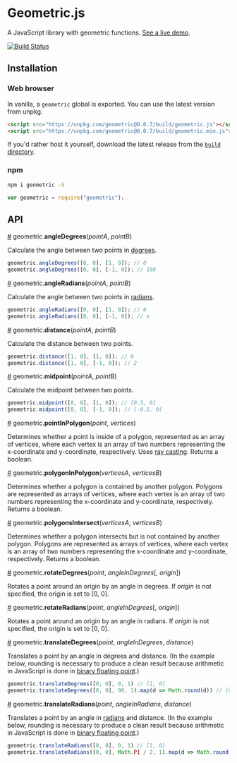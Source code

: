 # Geometric.js
A JavaScript library with geometric functions. [See a live demo](https://bl.ocks.org/harrystevens/c4eddfb97535e8e01643325cb43175ff).

[![Build Status](https://travis-ci.org/HarryStevens/geometric.svg?branch=master)](https://travis-ci.org/HarryStevens/geometric)

## Installation

### Web browser
In vanilla, a `geometric` global is exported. You can use the latest version from unpkg.
```html
<script src="https://unpkg.com/geometric@0.0.7/build/geometric.js"></script>
<script src="https://unpkg.com/geometric@0.0.7/build/geometric.min.js"></script>
```
If you'd rather host it yourself, download the latest release from the [`build` directory](https://github.com/HarryStevens/geometric/tree/master/build).

### npm

```bash
npm i geometric -S
```
```js
var geometric = require("geometric");
```

## API

<a name="angleDegrees" href="#angleDegrees">#</a> geometric.<b>angleDegrees</b>(<em>pointA</em>, <em>pointB</em>)

Calculate the angle between two points in [degrees](https://en.wikipedia.org/wiki/Degree_(angle)).

```js
geometric.angleDegrees([0, 0], [1, 0]); // 0
geometric.angleDegrees([0, 0], [-1, 0]); // 180
```

<a name="angleRadians" href="#angleRadians">#</a> geometric.<b>angleRadians</b>(<em>pointA</em>, <em>pointB</em>)

Calculate the angle between two points in [radians](https://en.wikipedia.org/wiki/Radian).

```js
geometric.angleRadians([0, 0], [1, 0]); // 0
geometric.angleRadians([0, 0], [-1, 0]); // π
```

<a name="distance" href="#distance">#</a> geometric.<b>distance</b>(<em>pointA</em>, <em>pointB</em>)

Calculate the distance between two points.

```js
geometric.distance([1, 0], [1, 0]); // 0
geometric.distance([1, 0], [-1, 0]); // 2
```

<a name="midpoint" href="#midpoint">#</a> geometric.<b>midpoint</b>(<em>pointA</em>, <em>pointB</em>)

Calculate the midpoint between two points.

```js
geometric.midpoint([0, 0], [1, 0]); // [0.5, 0]
geometric.midpoint([0, 0], [-1, 0]); // [-0.5, 0]
```

<a name="pointInPolygon" href="#pointInPolygon">#</a> geometric.<b>pointInPolygon</b>(<em>point</em>, <em>vertices</em>)

Determines whether a point is inside of a polygon, represented as an array of vertices, where each vertex is an array of two numbers representing the x-coordinate and y-coordinate, respectively. Uses [ray casting](https://en.wikipedia.org/wiki/Point_in_polygon#Ray_casting_algorithm). Returns a boolean.

<a name="polygonInPolygon" href="#polygonInPolygon">#</a> geometric.<b>polygonInPolygon</b>(<em>verticesA</em>, <em>verticesB</em>)

Determines whether a polygon is contained by another polygon. Polygons are represented as arrays of vertices, where each vertex is an array of two numbers representing the x-coordinate and y-coordinate, respectively. Returns a boolean.

<a name="polygonsIntersect" href="#polygonsIntersect">#</a> geometric.<b>polygonsIntersect</b>(<em>verticesA</em>, <em>verticesB</em>)

Determines whether a polygon intersects but is not contained by another polygon. Polygons are represented as arrays of vertices, where each vertex is an array of two numbers representing the x-coordinate and y-coordinate, respectively. Returns a boolean.

<a name="rotateDegrees" href="#rotateDegrees">#</a> geometric.<b>rotateDegrees</b>(<em>point</em>, <em>angleInDegrees</em>[, <em>origin</em>])

Rotates a point around an origin by an angle in degrees. If <em>origin</em> is not specified, the origin is set to [0, 0].

<a name="rotateRadians" href="#rotateRadians">#</a> geometric.<b>rotateRadians</b>(<em>point</em>, <em>angleInDegrees</em>[, <em>origin</em>])

Rotates a point around an origin by an angle in radians. If <em>origin</em> is not specified, the origin is set to [0, 0].

<a name="translateDegrees" href="#translateDegrees">#</a> geometric.<b>translateDegrees</b>(<em>point</em>, <em>angleInDegrees</em>, <em>distance</em>)

Translates a point by an angle in degrees and distance. (In the example below, rounding is necessary to produce a clean result because arithmetic in JavaScript is done in [binary floating point](https://en.wikipedia.org/wiki/Double-precision_floating-point_format#JavaScript).)

```js
geometric.translateDegrees([0, 0], 0, 1) // [1, 0]
geometric.translateDegrees([0, 0], 90, 1).map(d => Math.round(d)) // [0, 1]
```

<a name="translateRadians" href="#translateRadians">#</a> geometric.<b>translateRadians</b>(<em>point</em>, <em>angleInRadians</em>, <em>distance</em>)

Translates a point by an angle in [radians](https://en.wikipedia.org/wiki/Radian) and distance. (In the example below, rounding is necessary to produce a clean result because arithmetic in JavaScript is done in [binary floating point](https://en.wikipedia.org/wiki/Double-precision_floating-point_format#JavaScript).)

```js
geometric.translateRadians([0, 0], 0, 1) // [1, 0]
geometric.translateRadians([0, 0], Math.PI / 2, 1).map(d => Math.round(d)) // [0, 1]
```